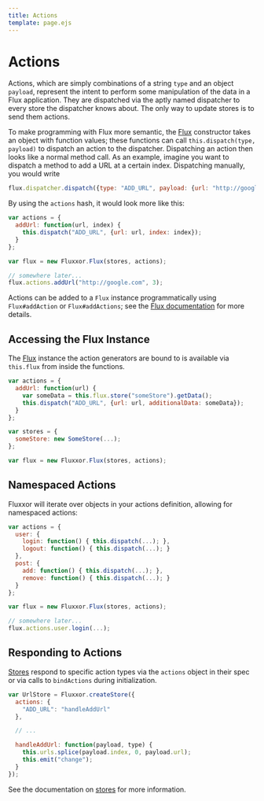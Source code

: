 ```yaml
---
title: Actions
template: page.ejs
---
```


Actions
=======

Actions, which are simply combinations of a string `type` and an object `payload`, represent the intent to perform some manipulation of the data in a Flux application. They are dispatched via the aptly named dispatcher to every store the dispatcher knows about. The only way to update stores is to send them actions.

To make programming with Flux more semantic, the [Flux](/documentation/flux.html) constructor takes an object with function values; these functions can call `this.dispatch(type, payload)` to dispatch an action to the dispatcher. Dispatching an action then looks like a normal method call. As an example, imagine you want to dispatch a method to add a URL at a certain index. Dispatching manually, you would write

```javascript
flux.dispatcher.dispatch({type: "ADD_URL", payload: {url: "http://google.com", index: 3}});
```

By using the `actions` hash, it would look more like this:

```javascript
var actions = {
  addUrl: function(url, index) {
    this.dispatch("ADD_URL", {url: url, index: index});
  }
};

var flux = new Fluxxor.Flux(stores, actions);

// somewhere later...
flux.actions.addUrl("http://google.com", 3);
```

Actions can be added to a `Flux` instance programmatically using `Flux#addAction` or `Flux#addActions`; see the [Flux documentation](/documentation/flux.html) for more details.

Accessing the Flux Instance
---------------------------

The [Flux](/documentation/flux.html) instance the action generators are bound to is available via `this.flux` from inside the functions.

```javascript
var actions = {
  addUrl: function(url) {
    var someData = this.flux.store("someStore").getData();
    this.dispatch("ADD_URL", {url: url, additionalData: someData});
  }
};

var stores = {
  someStore: new SomeStore(...);
};

var flux = new Fluxxor.Flux(stores, actions);
```

Namespaced Actions
------------------

Fluxxor will iterate over objects in your actions definition, allowing for namespaced actions:

```javascript
var actions = {
  user: {
    login: function() { this.dispatch(...); },
    logout: function() { this.dispatch(...); }
  },
  post: {
    add: function() { this.dispatch(...); },
    remove: function() { this.dispatch(...); }
  }
};

var flux = new Fluxxor.Flux(stores, actions);

// somewhere later...
flux.actions.user.login(...);
```

Responding to Actions
---------------------

[Stores](/documentation/stores.html) respond to specific action types via the `actions` object in their spec or via calls to `bindActions` during initialization.

```javascript
var UrlStore = Fluxxor.createStore({
  actions: {
    "ADD_URL": "handleAddUrl"
  },

  // ...

  handleAddUrl: function(payload, type) {
    this.urls.splice(payload.index, 0, payload.url);
    this.emit("change");
  }
});
```

See the documentation on [stores](/documentation/stores.html) for more information.
